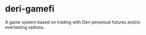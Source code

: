 # deri-gamefi
A game system based on trading with Deri perpetual futures and/or everlasting options. 
